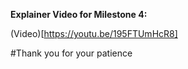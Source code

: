 
**Explainer Video for Milestone 4:**

(Video)[https://youtu.be/195FTUmHcR8]


#Thank you for your patience